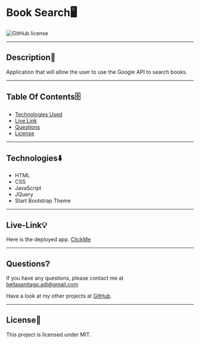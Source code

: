 # Book Search🖥
  ![GitHub license](https://img.shields.io/badge/license-MIT-yellowgreen.svg)

  ---

  ## Description📒
  Application that will allow the user to use the Google API to search books.

  ---

  ## Table Of Contents🗄
  - [Technologies Used](#Technologies⬇️) 
  - [Live Link](#Live-Link💡)
  - [Questions](#Questions❔)
  - [License](#license🔐)

  ---

  ## Technologies⬇️
  
  - HTML
  - CSS
  - JavaScript
  - JQuery
  - Start Bootstrap Theme

  ---

  ## Live-Link💡
  
  Here is the deployed app. [ClickMe](https://book-search-reactbs.herokuapp.com/)

  ---

  ## Questions❔

  If you have any questions, please contact me at bellasantiago.adl@gmail.com

  Have a look at my other projects at [GitHub](http://github.com/bellasantiago).

  ---
  ## License🔐
  
  This project is licensed under MIT.